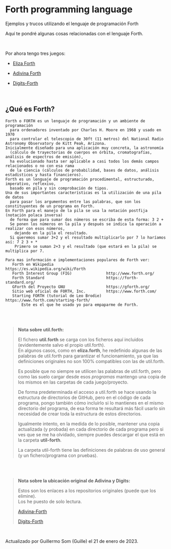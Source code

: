 # Forth programming language
Ejemplos y trucos utilizando el lenguaje de programación Forth

Aquí te pondré algunas cosas relacionadas con el lenguaje Forth.

<br>

Por ahora tengo tres juegos:

- [Eliza Forth](https://github.com/elGuille-info/Forth-programming-language/tree/main/juegos/eliza-forth)

- [Adivina Forth](https://github.com/elGuille-info/Forth-programming-language/tree/main/juegos/adivina-forth)

- [Digits-Forth](https://github.com/elGuille-info/Forth-programming-language/tree/main/juegos/digits-forth)

<br>

## ¿Qué es Forth?

```
Forth o FORTH es un lenguaje de programación y un ambiente de programación
  para ordenadores inventado por Charles H. Moore en 1968 y usado en 1970
  para controlar el telescopio de 30ft (11 metros) del National Radio Astronomy Observatory de Kitt Peak, Arizona.
Inicialmente diseñado para una aplicación muy concreta, la astronomía
  (cálculo de trayectorias de cuerpos en órbita, cromatografías, análisis de espectros de emisión),
  ha evolucionado hasta ser aplicable a casi todos los demás campos relacionados o no con esa rama
  de la ciencia (cálculos de probabilidad, bases de datos, análisis estadisticos y hasta financieros).
Forth es un lenguaje de programación procedimental, estructurado, imperativo, reflexivo,
  basado en pila y sin comprobación de tipos.
Una de sus importantes características es la utilización de una pila de datos
  para pasar los argumentos entre las palabras, que son los constituyentes de un programa en Forth.
En Forth para el manejo de la pila se usa la notación postfija (notación polaca inversa)
  de forma que para sumar dos números se escriba de esta forma: 3 2 +
  Se ponen los números en la pila y después se indica la operación a realizar con esos números,
    dejando en la pila el resultado.
  Si queremos sumar 3+2 y el resultado multiplicarlo por 7 lo haríamos así: 7 2 3 + *
    Primero se suman 2+3 y el resultado (que estará en la pila) se multiplica por 7.

Para mas información e implementaciones populares de Forth ver:
   Forth en Wikipedia                       https://es.wikipedia.org/wiki/Forth
   Forth Interest Group (FIG)               http://www.forth.org/
   Forth Standard                           https://forth-standard.org/
   GForth del Proyecto GNU                  https://gforth.org/
   Sitio web oficial de FORTH, Inc.         https://www.forth.com/
   Starting FORTH (tutorial de Leo Brodie)  https://www.forth.com/starting-forth/
       Este es el que he usado yo para empaparme de Forth.
```
<br>

<br>

> **Nota sobre util.forth:** 
> 
> El fichero **util.forth** se carga con los ficheros aquí incluidos (evidentemente salvo el propio util.forth).<br>
> En algunos casos, como en **eliza.forth**, he redefinido algunas de las palabras de util.forth para garantizar el funcionamiento,
> ya que las definiciones originales no son 100% compatibles con las de util.forth. <br>
> 
> Es posible que no siempre se utilicen las palabras de util.forth, pero como las suelo cargar desde esos _programas_ mantengo una copia
> de los mismos en las carpetas de cada juego/proyecto.<br>
> 
> De forma predeterminada el acceso a util.forth se hace usando la estructura de directorios de GitHub, pero en el código de cada programa,
> pongo también cómo incluirlo si lo mantienes en el mismo directorio del programa, de esa forma te resultará más fácil usarlo sin necesidad
> de crear toda la estructura de estos directorios. <br>
> 
> Igualmente intento, en la medida de lo posible, mantener una copia actualizada (y probada) en cada directorio de cada programa
> pero si ves que se me ha olvidado, siempre puedes descargar el que está en la carpeta **util-forth**.
>
> La carpeta util-forth tiene las definiciones de palabras de uso general (y un fichero/programa con pruebas).

<br>

<br>

> **Nota sobre la ubicación original de Adivina y Digits:**
>
> Estos son los enlaces a los repositorios originales (puede que los elimine).<br>
> Los he puesto de solo lectura.<br>
> 
> [Adivina-Forth](https://github.com/elGuille-info/Adivina-FORTH)
> 
> [Digits-Forth](https://github.com/elGuille-info/DIGITS-FORTH)

<br>

Actualizado por Guillermo Som (Guille) el 21 de enero de 2023.

